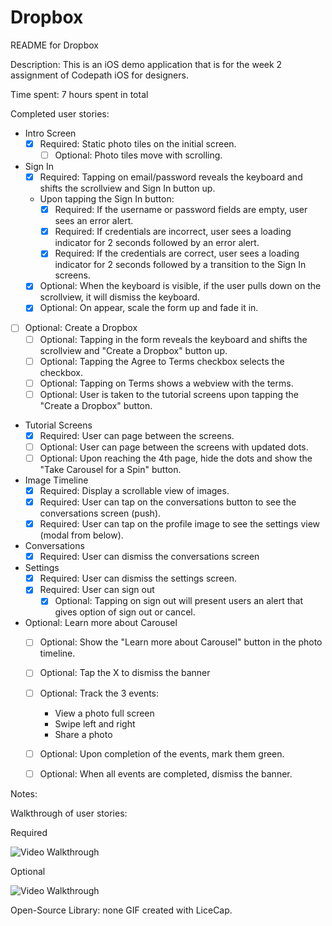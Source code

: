 # Dropbox

README for Dropbox

Description:
This is an iOS demo application that is for the week 2 assignment of Codepath iOS for designers.

Time spent: 7 hours spent in total

Completed user stories:

* Intro Screen
	* [x] Required: Static photo tiles on the initial screen.
		* [ ] Optional: Photo tiles move with scrolling.
* Sign In
	* [x] Required: Tapping on email/password reveals the keyboard and shifts the scrollview and Sign In button up.
	* Upon tapping the Sign In button:
	  * [x] Required: If the username or password fields are empty, user sees an error alert.
	  * [x] Required: If credentials are incorrect, user sees a loading indicator for 2 seconds followed by an error alert.
	  * [x] Required: If the credentials are correct, user sees a loading indicator for 2 seconds followed by a transition to the Sign In screens.
	* [x] Optional: When the keyboard is visible, if the user pulls down on the scrollview, it will dismiss the keyboard.
	* [x] Optional: On appear, scale the form up and fade it in.
* [ ] Optional: Create a Dropbox
	* [ ] Optional: Tapping in the form reveals the keyboard and shifts the scrollview and "Create a Dropbox" button up.
	* [ ] Optional: Tapping the Agree to Terms checkbox selects the checkbox.
	* [ ] Optional: Tapping on Terms shows a webview with the terms.
	* [ ] Optional: User is taken to the tutorial screens upon tapping the "Create a Dropbox" button.
* Tutorial Screens
  * [x] Required: User can page between the screens.
  * [ ] Optional: User can page between the screens with updated dots.
  * [ ] Optional: Upon reaching the 4th page, hide the dots and show the "Take Carousel for a Spin" button.
* Image Timeline
  * [x] Required: Display a scrollable view of images.
  * [x] Required: User can tap on the conversations button to see the conversations screen (push).
  * [x] Required: User can tap on the profile image to see the settings view (modal from below).
* Conversations
	* [x] Required: User can dismiss the conversations screen
* Settings
	* [x] Required: User can dismiss the settings screen.
	* [x] Required: User can sign out
	  * [x] Optional: Tapping on sign out will present users an alert that gives option of sign out or cancel.
* Optional: Learn more about Carousel
  * [ ] Optional: Show the "Learn more about Carousel" button in the photo timeline.
  * [ ] Optional: Tap the X to dismiss the banner
  * [ ] Optional: Track the 3 events:
    * View a photo full screen
    * Swipe left and right
    * Share a photo
  * [ ] Optional: Upon completion of the events, mark them green.
  * [ ] Optional: When all events are completed, dismiss the banner.	


Notes:


Walkthrough of user stories: 

Required

![Video Walkthrough](dropbox_required.gif?raw=true)

Optional

![Video Walkthrough](dropbox_optional.gif?raw=true)

Open-Source Library: none
GIF created with LiceCap.








